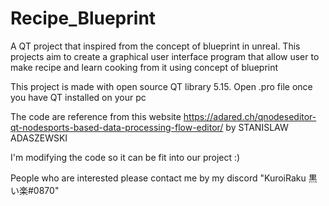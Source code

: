 # Recipe_Blueprint
A QT project that inspired from the concept of blueprint in unreal. This projects aim to create a graphical user interface program that allow user to make recipe and learn cooking from it using concept of blueprint

This project is made with open source QT library 5.15. Open .pro file once you have QT installed on your pc 


The code are reference from this website https://adared.ch/qnodeseditor-qt-nodesports-based-data-processing-flow-editor/ by STANISLAW ADASZEWSKI

I'm modifying the code so it can be fit into our project :)

People who are interested please contact me by my discord "KuroiRaku 黒い楽#0870"
